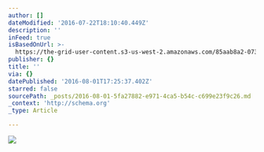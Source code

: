 ```yaml
---
author: []
dateModified: '2016-07-22T18:10:40.449Z'
description: ''
inFeed: true
isBasedOnUrl: >-
  https://the-grid-user-content.s3-us-west-2.amazonaws.com/85aab8a2-073c-4232-8ecd-dd24442041d3.jpg
publisher: {}
title: ''
via: {}
datePublished: '2016-08-01T17:25:37.402Z'
starred: false
sourcePath: _posts/2016-08-01-5fa27882-e971-4ca5-b54c-c699e23f9c26.md
_context: 'http://schema.org'
_type: Article

---
```

![](https://the-grid-user-content.s3-us-west-2.amazonaws.com/85aab8a2-073c-4232-8ecd-dd24442041d3.jpg)